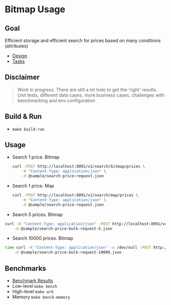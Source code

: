 # Bitmap Usage

## Goal

Efficient storage and efficient search for prices based on many conditions (attributes)

* [Design](docs/design.md)
* [Tasks](docs/tasks.md)

## Disclaimer
> Work in progress. There are still a lot todo to get the 'right' results.
> Unit tests, different data cases, more business cases, challenges with benchmarking and env configuration
 
## Build & Run
* `make build-run`

## Usage  
* Search 1 price. Bitmap 
  ```bash
  curl -POST http://localhost:8091/v1/search/bitmap/prices \
      -H "Content-Type: application/json" \
      -d @sample/search-price-request.json
  ```
* Search 1 price. Map
  ```bash
  curl -POST http://localhost:8091/v1/search/map/prices \
      -H "Content-Type: application/json" \
      -d @sample/search-price-request.json
  ```
* Search 5 prices. Bitmap
```bash
curl -H "Content-Type: application/json" -POST http://localhost:8091/v4/search/bitmap/bulk/prices \
    -d @sample/search-price-bulk-request-5.json
```
* Search 10000 prices. Bitmap
```bash
time curl -H "Content-Type: application/json" -o /dev/null -POST http://localhost:8091/v4/search/bitmap/bulk/prices \
    -d @sample/search-price-bulk-request-10000.json
```

## Benchmarks
* [Benchmark Results](docs/benchmark.md)
* Low-level `make bench`
* High-level `make wrk`
* Memory `make bench-memory`